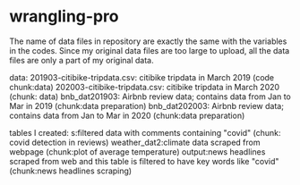 # wrangling-pro
The name of data files in repository are exactly the same with the variables in the codes.
Since my original data files are too large to upload, all the data files are only a part of my original data.

data: 
201903-citibike-tripdata.csv: citibike tripdata in March 2019 (code chunk:data)
202003-citibike-tripdata.csv: citibike tripdata in March 2020 (chunk: data)
bnb_dat201903: Airbnb review data; contains data from Jan to Mar in 2019 (chunk:data preparation)
bnb_dat202003: Airbnb review data; contains data from Jan to Mar in 2020 (chunk:data preparation)

tables I created:
s:filtered data with comments containing "covid" (chunk: covid detection in reviews)
weather_dat2:climate data scraped from webpage (chunk:plot of average temperature)
output:news headlines scraped from web and this table is filtered to have key words like "covid" (chunk:news headlines scraping)
